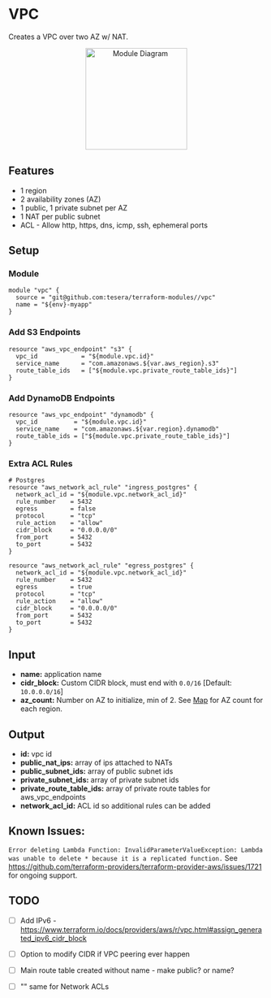# VPC
Creates a VPC over two AZ w/ NAT.

<div align="center">
  <a href="http://gordonfoundation.ca"><img src="https://raw.githubusercontent.com/tesera/terraform-modules/master/vpc/diagram.png?token=&sanitize=true" alt="Module Diagram" width="200"></a>
</div>

## Features
- 1 region
- 2 availability zones (AZ)
- 1 public, 1 private subnet per AZ
- 1 NAT per public subnet
- ACL - Allow http, https, dns, icmp, ssh, ephemeral ports

## Setup

### Module

```hcl-terraform
module "vpc" {
  source = "git@github.com:tesera/terraform-modules//vpc"
  name = "${env}-myapp"
}
```

### Add S3 Endpoints
```hcl-terraform
resource "aws_vpc_endpoint" "s3" {
  vpc_id            = "${module.vpc.id}"
  service_name      = "com.amazonaws.${var.aws_region}.s3"
  route_table_ids   = ["${module.vpc.private_route_table_ids}"]
}
```

### Add DynamoDB Endpoints
```hcl-terraform
resource "aws_vpc_endpoint" "dynamodb" {
  vpc_id          = "${module.vpc.id}"
  service_name    = "com.amazonaws.${var.region}.dynamodb"
  route_table_ids = ["${module.vpc.private_route_table_ids}"]
}
```

### Extra ACL Rules
```hcl-terraform
# Postgres
resource "aws_network_acl_rule" "ingress_postgres" {
  network_acl_id = "${module.vpc.network_acl_id}"
  rule_number    = 5432
  egress         = false
  protocol       = "tcp"
  rule_action    = "allow"
  cidr_block     = "0.0.0.0/0"
  from_port      = 5432
  to_port        = 5432
}

resource "aws_network_acl_rule" "egress_postgres" {
  network_acl_id = "${module.vpc.network_acl_id}"
  rule_number    = 5432
  egress         = true
  protocol       = "tcp"
  rule_action    = "allow"
  cidr_block     = "0.0.0.0/0"
  from_port      = 5432
  to_port        = 5432
}
```

## Input
- **name:** application name
- **cidr_block:** Custom CIDR block, must end with `0.0/16` [Default: `10.0.0.0/16`]
- **az_count:** Number on AZ to initialize, min of 2. See [Map](https://aws.amazon.com/about-aws/global-infrastructure/) for AZ count for each region.

## Output

- **id:** vpc id
- **public_nat_ips:** array of ips attached to NATs
- **public_subnet_ids:** array of public subnet ids
- **private_subnet_ids:** array of private subnet ids
- **private_route_table_ids:** array of private route tables for aws_vpc_endpoints
- **network_acl_id:** ACL id so additional rules can be added

## Known Issues:
`Error deleting Lambda Function: InvalidParameterValueException: Lambda was unable to delete * because it is a replicated function.` See https://github.com/terraform-providers/terraform-provider-aws/issues/1721 for ongoing support.

## TODO
- [ ] Add IPv6 - https://www.terraform.io/docs/providers/aws/r/vpc.html#assign_generated_ipv6_cidr_block
- [ ] Option to modify CIDR if VPC peering ever happen
- [ ] Main route table created without name - make public? or name?
- [ ] "" same for Network ACLs

